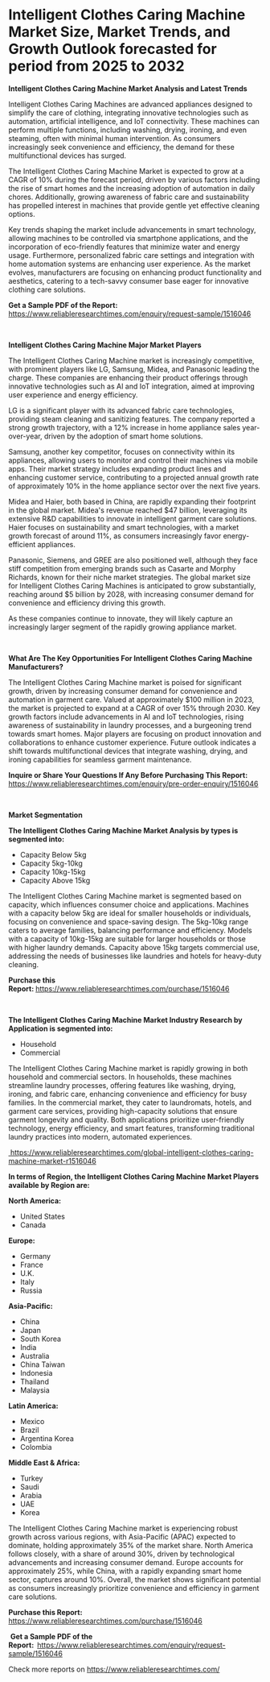 <p><h1>Intelligent Clothes Caring Machine Market Size, Market Trends, and Growth Outlook forecasted for period from 2025 to 2032</h1></p><p><strong>Intelligent Clothes Caring Machine Market Analysis and Latest Trends</strong></p>
<p><p>Intelligent Clothes Caring Machines are advanced appliances designed to simplify the care of clothing, integrating innovative technologies such as automation, artificial intelligence, and IoT connectivity. These machines can perform multiple functions, including washing, drying, ironing, and even steaming, often with minimal human intervention. As consumers increasingly seek convenience and efficiency, the demand for these multifunctional devices has surged.</p><p>The Intelligent Clothes Caring Machine Market is expected to grow at a CAGR of 10% during the forecast period, driven by various factors including the rise of smart homes and the increasing adoption of automation in daily chores. Additionally, growing awareness of fabric care and sustainability has propelled interest in machines that provide gentle yet effective cleaning options.</p><p>Key trends shaping the market include advancements in smart technology, allowing machines to be controlled via smartphone applications, and the incorporation of eco-friendly features that minimize water and energy usage. Furthermore, personalized fabric care settings and integration with home automation systems are enhancing user experience. As the market evolves, manufacturers are focusing on enhancing product functionality and aesthetics, catering to a tech-savvy consumer base eager for innovative clothing care solutions.</p></p>
<p><strong>Get a Sample PDF of the Report:&nbsp;</strong> <a href="https://www.reliableresearchtimes.com/enquiry/request-sample/1516046?utm_campaign=2934&utm_medium=2&utm_source=Github&utm_content=ia&utm_term=29032025&utm_id=intelligent-clothes-caring-machine">https://www.reliableresearchtimes.com/enquiry/request-sample/1516046</a></p>
<p>&nbsp;</p>
<p><strong>Intelligent Clothes Caring Machine Major Market Players</strong></p>
<p><p>The Intelligent Clothes Caring Machine market is increasingly competitive, with prominent players like LG, Samsung, Midea, and Panasonic leading the charge. These companies are enhancing their product offerings through innovative technologies such as AI and IoT integration, aimed at improving user experience and energy efficiency.</p><p>LG is a significant player with its advanced fabric care technologies, providing steam cleaning and sanitizing features. The company reported a strong growth trajectory, with a 12% increase in home appliance sales year-over-year, driven by the adoption of smart home solutions. </p><p>Samsung, another key competitor, focuses on connectivity within its appliances, allowing users to monitor and control their machines via mobile apps. Their market strategy includes expanding product lines and enhancing customer service, contributing to a projected annual growth rate of approximately 10% in the home appliance sector over the next five years.</p><p>Midea and Haier, both based in China, are rapidly expanding their footprint in the global market. Midea's revenue reached $47 billion, leveraging its extensive R&D capabilities to innovate in intelligent garment care solutions. Haier focuses on sustainability and smart technologies, with a market growth forecast of around 11%, as consumers increasingly favor energy-efficient appliances.</p><p>Panasonic, Siemens, and GREE are also positioned well, although they face stiff competition from emerging brands such as Casarte and Morphy Richards, known for their niche market strategies. The global market size for Intelligent Clothes Caring Machines is anticipated to grow substantially, reaching around $5 billion by 2028, with increasing consumer demand for convenience and efficiency driving this growth.</p><p>As these companies continue to innovate, they will likely capture an increasingly larger segment of the rapidly growing appliance market.</p></p>
<p>&nbsp;</p>
<p><strong>What Are The Key Opportunities For Intelligent Clothes Caring Machine Manufacturers?</strong></p>
<p><p>The Intelligent Clothes Caring Machine market is poised for significant growth, driven by increasing consumer demand for convenience and automation in garment care. Valued at approximately $100 million in 2023, the market is projected to expand at a CAGR of over 15% through 2030. Key growth factors include advancements in AI and IoT technologies, rising awareness of sustainability in laundry processes, and a burgeoning trend towards smart homes. Major players are focusing on product innovation and collaborations to enhance customer experience. Future outlook indicates a shift towards multifunctional devices that integrate washing, drying, and ironing capabilities for seamless garment maintenance.</p></p>
<p><strong>Inquire or Share Your Questions If Any Before Purchasing This Report:</strong> <a href="https://www.reliableresearchtimes.com/enquiry/pre-order-enquiry/1516046?utm_campaign=2934&utm_medium=2&utm_source=Github&utm_content=ia&utm_term=29032025&utm_id=intelligent-clothes-caring-machine">https://www.reliableresearchtimes.com/enquiry/pre-order-enquiry/1516046</a></p>
<p>&nbsp;</p>
<p><strong>Market Segmentation</strong></p>
<p><strong>The Intelligent Clothes Caring Machine Market Analysis by types is segmented into:</strong></p>
<p><ul><li>Capacity Below 5kg</li><li>Capacity 5kg-10kg</li><li>Capacity 10kg-15kg</li><li>Capacity Above 15kg</li></ul></p>
<p><p>The Intelligent Clothes Caring Machine market is segmented based on capacity, which influences consumer choice and applications. Machines with a capacity below 5kg are ideal for smaller households or individuals, focusing on convenience and space-saving design. The 5kg-10kg range caters to average families, balancing performance and efficiency. Models with a capacity of 10kg-15kg are suitable for larger households or those with higher laundry demands. Capacity above 15kg targets commercial use, addressing the needs of businesses like laundries and hotels for heavy-duty cleaning.</p></p>
<p><strong>Purchase this Report:&nbsp;</strong><a href="https://www.reliableresearchtimes.com/purchase/1516046?utm_campaign=2934&utm_medium=2&utm_source=Github&utm_content=ia&utm_term=29032025&utm_id=intelligent-clothes-caring-machine">https://www.reliableresearchtimes.com/purchase/1516046</a></p>
<p>&nbsp;</p>
<p><strong>The Intelligent Clothes Caring Machine Market Industry Research by Application is segmented into:</strong></p>
<p><ul><li>Household</li><li>Commercial</li></ul></p>
<p><p>The Intelligent Clothes Caring Machine market is rapidly growing in both household and commercial sectors. In households, these machines streamline laundry processes, offering features like washing, drying, ironing, and fabric care, enhancing convenience and efficiency for busy families. In the commercial market, they cater to laundromats, hotels, and garment care services, providing high-capacity solutions that ensure garment longevity and quality. Both applications prioritize user-friendly technology, energy efficiency, and smart features, transforming traditional laundry practices into modern, automated experiences.</p></p>
<p><a href="https://www.reliableresearchtimes.com/global-intelligent-clothes-caring-machine-market-r1516046?utm_campaign=2934&utm_medium=2&utm_source=Github&utm_content=ia&utm_term=29032025&utm_id=intelligent-clothes-caring-machine">&nbsp;https://www.reliableresearchtimes.com/global-intelligent-clothes-caring-machine-market-r1516046</a></p>
<p><strong>In terms of Region, the Intelligent Clothes Caring Machine Market Players available by Region are:</strong></p>
<p>
    <p> <strong> North America: </strong>
        <ul>
            <li>United States</li>
            <li>Canada</li>
        </ul>
        </p> 
    <p> <strong> Europe: </strong>
        <ul>
            <li>Germany</li>
            <li>France</li>
            <li>U.K.</li>
            <li>Italy</li>
            <li>Russia</li>
        </ul>
        </p> 
    <p> <strong> Asia-Pacific: </strong>
        <ul>
            <li>China</li>
            <li>Japan</li>
            <li>South Korea</li>
            <li>India</li>
            <li>Australia</li>
            <li>China Taiwan</li>
            <li>Indonesia</li>
            <li>Thailand</li>
            <li>Malaysia</li>
        </ul>
        </p> 
    <p> <strong> Latin America: </strong>
        <ul>
            <li>Mexico</li>
            <li>Brazil</li>
            <li>Argentina Korea</li>
            <li>Colombia</li>
        </ul>
        </p> 
    <p> <strong> Middle East & Africa: </strong>
        <ul>
            <li>Turkey</li>
            <li>Saudi</li>
            <li>Arabia</li>
            <li>UAE</li>
            <li>Korea</li>
        </ul>
    </p>
    </p>
<p><p>The Intelligent Clothes Caring Machine market is experiencing robust growth across various regions, with Asia-Pacific (APAC) expected to dominate, holding approximately 35% of the market share. North America follows closely, with a share of around 30%, driven by technological advancements and increasing consumer demand. Europe accounts for approximately 25%, while China, with a rapidly expanding smart home sector, captures around 10%. Overall, the market shows significant potential as consumers increasingly prioritize convenience and efficiency in garment care solutions.</p></p>
<p><strong>Purchase this Report: </strong><a href="https://www.reliableresearchtimes.com/purchase/1516046?utm_campaign=2934&utm_medium=2&utm_source=Github&utm_content=ia&utm_term=29032025&utm_id=intelligent-clothes-caring-machine">https://www.reliableresearchtimes.com/purchase/1516046</a></p>
<p>&nbsp;<strong>Get a Sample PDF of the Report:&nbsp;&nbsp;</strong><a href="https://www.reliableresearchtimes.com/enquiry/request-sample/1516046?utm_campaign=2934&utm_medium=2&utm_source=Github&utm_content=ia&utm_term=29032025&utm_id=intelligent-clothes-caring-machine">https://www.reliableresearchtimes.com/enquiry/request-sample/1516046</a></p>
<p><strong></strong></p>
<p>Check more reports on <a href="https://www.reliableresearchtimes.com/?utm_campaign=2934&utm_medium=2&utm_source=Github&utm_content=ia&utm_term=29032025&utm_id=intelligent-clothes-caring-machine">https://www.reliableresearchtimes.com/</a></p>
